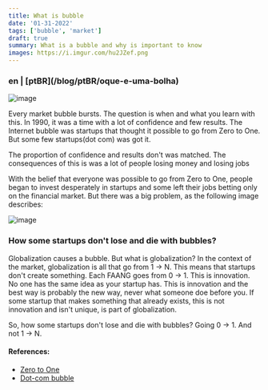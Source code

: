 ```yaml
---
title: What is bubble
date: '01-31-2022'
tags: ['bubble', 'market']
draft: true
summary: What is a bubble and why is important to know
images: https://i.imgur.com/hu2JZef.png
---
```


<h3>en | [ptBR](/blog/ptBR/oque-e-uma-bolha)</h3>

![image](https://i.imgur.com/hu2JZef.png)

Every market bubble bursts. The question is when and what you learn with this. In 1990, it was a time with a lot of confidence and few results. The Internet bubble was startups that thought it possible to go from Zero to One. But some few startups(dot com) was got it.

The proportion of confidence and results don't was matched. The consequences of this is was a lot of people losing money and losing jobs

With the belief that everyone was possible to go from Zero to One, people began to invest desperately in startups and some left their jobs betting only on the financial market. But there was a big problem, as the following image describes:

![image](https://i.imgur.com/SdFPAfn.png)

### How some startups don't lose and die with bubbles?

Globalization causes a bubble. But what is globalization?
In the context of the market, globalization is all that go from 1 -> N. This means that startups don't create something. Each FAANG goes from 0 -> 1. This is innovation. No one has the same idea as your startup has. This is innovation and the best way is probably the new way, never what someone doe before you. If some startup that makes something that already exists, this is not innovation and isn't unique, is part of globalization.

So, how some startups don't lose and die with bubbles? Going 0 -> 1. And not 1 -> N.

#### References:

- [Zero to One](https://www.amazon.com/Zero-One-Notes-Startups-Future/dp/0804139296)
- [Dot-com bubble](https://en.wikipedia.org/wiki/Dot-com_bubble)
